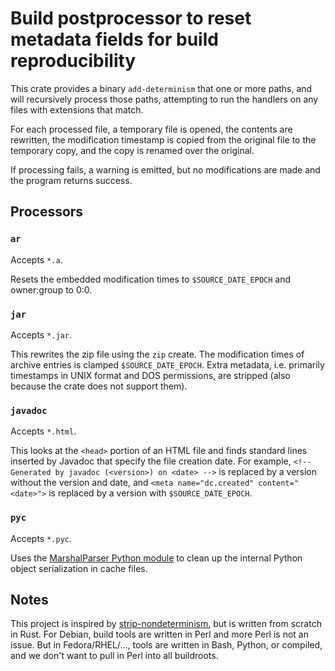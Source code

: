 # Build postprocessor to reset metadata fields for build reproducibility

This crate provides a binary `add-determinism` that one or more paths,
and will recursively process those paths,
attempting to run the handlers on any files with extensions that match.

For each processed file, a temporary file is opened,
the contents are rewritten,
the modification timestamp is copied from the original file to the temporary copy,
and the copy is renamed over the original.

If processing fails, a warning is emitted,
but no modifications are made and the program returns success.

## Processors

### `ar`

Accepts `*.a`.

Resets the embedded modification times to `$SOURCE_DATE_EPOCH` and owner:group to 0:0.

### `jar`

Accepts `*.jar`.

This rewrites the zip file using the `zip` create.
The modification times of archive entries is clamped `$SOURCE_DATE_EPOCH`.
Extra metadata, i.e. primarily timestamps in UNIX format and DOS permissions,
are stripped (also because the crate does not support them).

### `javadoc`

Accepts `*.html`.

This looks at the `<head>` portion of an HTML file and finds standard
lines inserted by Javadoc that specify the file creation date.
For example,
`<!-- Generated by javadoc (<version>) on <date> -->` is replaced by a version without the version and date,
and `<meta name="dc.created" content="<date>">` is replaced by a version with `$SOURCE_DATE_EPOCH`.

### `pyc`

Accepts `*.pyc`.

Uses the [MarshalParser Python module](https://github.com/fedora-python/marshalparser)
to clean up the internal Python object serialization in cache files.

## Notes

This project is inspired by
[strip-nondeterminism](https://salsa.debian.org/reproducible-builds/strip-nondeterminism),
but is written from scratch in Rust.
For Debian, build tools are written in Perl and more Perl is not an issue.
But in Fedora/RHEL/…, tools are written in Bash, Python, or compiled,
and we don't want to pull in Perl into all buildroots.

